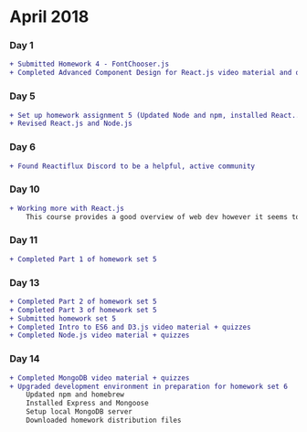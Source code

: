 # April 2018

### Day 1
```diff
+ Submitted Homework 4 - FontChooser.js
+ Completed Advanced Component Design for React.js video material and quiz
```

### Day 5
```diff
+ Set up homework assignment 5 (Updated Node and npm, installed React...)    
+ Revised React.js and Node.js
```

### Day 6
```diff
+ Found Reactiflux Discord to be a helpful, active community
```

### Day 10
```diff
+ Working more with React.js
    This course provides a good overview of web dev however it seems to use uncommon practices...
```

### Day 11
```diff
+ Completed Part 1 of homework set 5
```

### Day 13
```diff
+ Completed Part 2 of homework set 5
+ Completed Part 3 of homework set 5 
+ Submitted homework set 5
+ Completed Intro to ES6 and D3.js video material + quizzes
+ Completed Node.js video material + quizzes
```

### Day 14
```diff
+ Completed MongoDB video material + quizzes
+ Upgraded development environment in preparation for homework set 6
    Updated npm and homebrew 
    Installed Express and Mongoose
    Setup local MongoDB server
    Downloaded homework distribution files
```